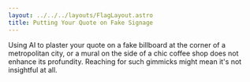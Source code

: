 ```yaml
---
layout: ../../../layouts/FlagLayout.astro
title: Putting Your Quote on Fake Signage
---
```


Using AI to plaster your quote on a fake billboard at the corner of a metropolitan city, or a mural on the side of a chic coffee shop does not enhance its profundity. Reaching for such gimmicks might mean it's not insightful at all.
